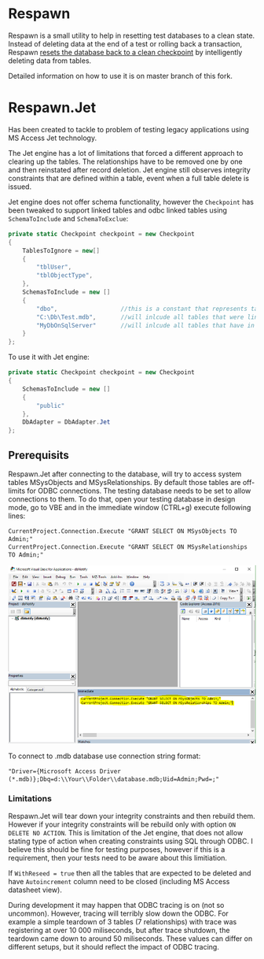 # Respawn

Respawn is a small utility to help in resetting test databases to a clean state. Instead of deleting data at the end of a test or rolling back a transaction, Respawn [resets the database back to a clean checkpoint](http://lostechies.com/jimmybogard/2013/06/18/strategies-for-isolating-the-database-in-tests/) by intelligently deleting data from tables.

Detailed information on how to use it is on master branch of this fork. 

# Respawn.Jet

Has been created to tackle to problem of testing legacy applications using MS Access Jet technology.

The Jet engine has a lot of limitations that forced a different approach to clearing up the tables. 
The relationships have to be removed one by one and then reinstated after record deletion. Jet engine still observes integrity constraints that are defined within a table, event when a full table delete is issued.

Jet engine does not offer schema functionality, however the `Checkpoint` has been tweaked to support linked tables and odbc linked tables using `SchemaToInclude` and `SchemaToExclue`:

```csharp
private static Checkpoint checkpoint = new Checkpoint
{
    TablesToIgnore = new[]
    {
        "tblUser",
        "tblObjectType",
    },
    SchemasToInclude = new []
    {
        "dbo",                  //this is a constant that represents tables stored in current database
        "C:\Db\Test.mdb",       //will inlcude all tables that were linked to current database from C:\Db\Test.mdb
        "MyDbOnSqlServer"       //will inlcude all tables that have in their connection string segment "DATABASE=MyDbOnSqlServer"
    }
};
```

To use it with Jet engine:
```csharp
private static Checkpoint checkpoint = new Checkpoint
{
    SchemasToInclude = new []
    {
        "public"
    },
    DbAdapter = DbAdapter.Jet
};
```

## Prerequisits

Respawn.Jet after connecting to the database, will try to access system tables MSysObjects and MSysRelationships. By default those tables are off-limits for ODBC connections. The testing database needs to be set to allow connections to them. To do that, open your testing database in design mode, go to VBE and in the immediate window (CTRL+g) execute following lines:
```VBA
CurrentProject.Connection.Execute "GRANT SELECT ON MSysObjects TO Admin;"
CurrentProject.Connection.Execute "GRANT SELECT ON MSysRelationships TO Admin;"
```
![Grant access to system tables](https://github.com/anddrzejb/Respawn/blob/JetEngineSupport/Info/VBE_Grant.PNG?raw=true)

To connect to .mdb database use connection string format:
```
"Driver={Microsoft Access Driver (*.mdb)};Dbq=d:\\Your\\Folder\\database.mdb;Uid=Admin;Pwd=;"
```

### Limitations

Respawn.Jet will tear down your integrity constraints and then rebuild them. However if your integrity constraints will be rebuild only with option `ON DELETE NO ACTION`. This is limitation of the Jet engine, that does not allow stating type of action when creating constraints using SQL through ODBC. I believe this should be fine for testing purposes, however if this is a requirement, then your tests need to be aware about this limitiation.

If `WithReseed = true` then all the tables that are expected to be deleted and have `Autoincrement` column need to be closed (including MS Access datasheet view).

During development it may happen that ODBC tracing is on (not so uncommon). However, tracing will terribly slow down the ODBC. For example a simple teardown of 3 tables (7 relationships) with trace was registering at over 10 000 miliseconds, but after trace shutdown, the teardown came down to around 50 miliseconds. These values can differ on different setups, but it should reflect the impact of ODBC tracing.
